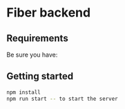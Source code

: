 # Fiber backend

## Requirements

Be sure you have:


## Getting started

```sh
npm install
npm run start -- to start the server
```
